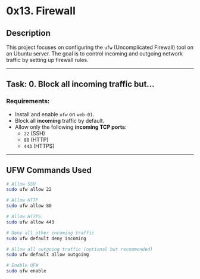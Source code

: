 # 0x13. Firewall

## Description

This project focuses on configuring the `ufw` (Uncomplicated Firewall) tool on an Ubuntu server. The goal is to control incoming and outgoing network traffic by setting up firewall rules.

---

## Task: 0. Block all incoming traffic but...

### Requirements:
- Install and enable `ufw` on `web-01`.
- Block all **incoming** traffic by default.
- Allow only the following **incoming TCP ports**:
  - `22` (SSH)
  - `80` (HTTP)
  - `443` (HTTPS)

---

## UFW Commands Used

```bash
# Allow SSH
sudo ufw allow 22

# Allow HTTP
sudo ufw allow 80

# Allow HTTPS
sudo ufw allow 443

# Deny all other incoming traffic
sudo ufw default deny incoming

# Allow all outgoing traffic (optional but recommended)
sudo ufw default allow outgoing

# Enable UFW
sudo ufw enable

